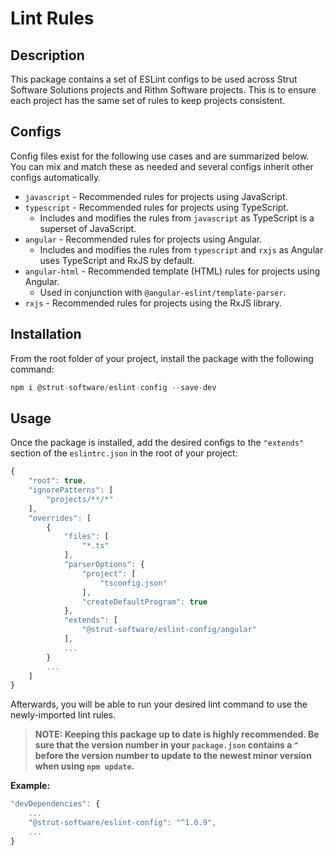# Lint Rules

## Description

This package contains a set of ESLint configs to be used across Strut Software Solutions projects and Rithm Software projects. This is to ensure each project has the same set of rules to keep projects consistent.

## Configs

Config files exist for the following use cases and are summarized below. You can mix and match these as needed and several configs inherit other configs automatically.

* `javascript` - Recommended rules for projects using JavaScript.
* `typescript` - Recommended rules for projects using TypeScript.
  * Includes and modifies the rules from `javascript` as TypeScript is a superset of JavaScript.
* `angular` - Recommended rules for projects using Angular.
  * Includes and modifies the rules from `typescript` and `rxjs` as Angular uses TypeScript and RxJS by default.
* `angular-html` - Recommended template (HTML) rules for projects using Angular.
  * Used in conjunction with `@angular-eslint/template-parser`.
* `rxjs` - Recommended rules for projects using the RxJS library.

## Installation

From the root folder of your project, install the package with the following command:

```javascript
npm i @strut-software/eslint-config --save-dev
```

## Usage

Once the package is installed, add the desired configs to the `"extends"` section of the `eslintrc.json` in the root of your project:

```javascript
{
    "root": true,
    "ignorePatterns": [
        "projects/**/*"
    ],
    "overrides": [
        {
            "files": [
                "*.ts"
            ],
            "parserOptions": {
                "project": [
                    "tsconfig.json"
                ],
                "createDefaultProgram": true
            },
            "extends": [
                "@strut-software/eslint-config/angular"
            ],
            ...
        }
        ...
    ]
}
```

Afterwards, you will be able to run your desired lint command to use the newly-imported lint rules.

> **NOTE: Keeping this package up to date is highly recommended. Be sure that the version number in your `package.json` contains a `^` before the version number to update to the newest minor version when using `npm update`.**

**Example:**

```javascript
"devDependencies": {
    ...
    "@strut-software/eslint-config": "^1.0.9",
    ...
}
```
